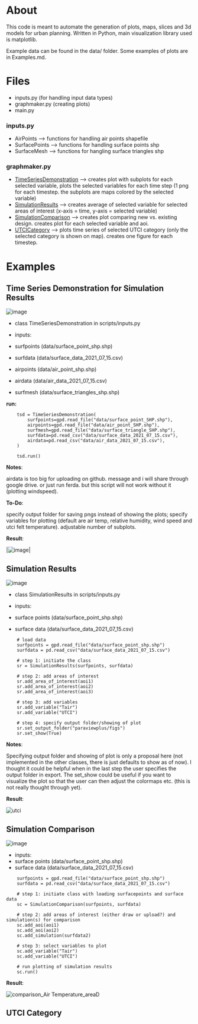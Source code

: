 # About

This code is meant to automate the generation of plots, maps, slices and 3d models for urban planning. Written in Python, main visualization library used is matplotlib.

Example data can be found in the data/ folder. Some examples of plots are in Examples.md.


# Files 
- inputs.py (for handling input data types)
- graphmaker.py (creating plots)
- main.py

### inputs.py
- AirPoints --> functions for handling air points shapefile
- SurfacePoints --> functions for handling surface points shp
- SurfaceMesh --> functions for hangling surface triangles shp

### graphmaker.py
- [TimeSeriesDemonstration](#time-series-demonstration-for-simulation-results) --> creates plot with subplots for each selected variable, plots the selected variables for each time step (1 png for each timestep. the subplots are maps colored by the selected variable)
- [SimulationResults](#simulation-results) --> creates average of selected variable for selected areas of interest (x-axis = time, y-axis = selected variable)
- [SimulationComparison](#simulation-comparison) --> creates plot comparing new vs. existing design. creates plot for each selected variable and aoi.
- [UTCICategory](#utci_category) --> plots time series of selected UTCI category (only the selected category is shown on map). creates one figure for each timestep.

# Examples

## Time Series Demonstration for Simulation Results
![image](https://github.com/user-attachments/assets/343e90dd-81de-4f74-a5b4-964a92e51fb7)

- class TimeSeriesDemonstration in scripts/inputs.py

- inputs:
-   surfpoints (data/surface_point_shp.shp)
-   surfdata (data/surface_data_2021_07_15.csv)
-   airpoints (data/air_point_shp.shp)
-   airdata (data/air_data_2021_07_15.csv)
-   surfmesh (data/surface_triangles_shp.shp)

**run:**
```
    tsd = TimeSeriesDemonstration(
        surfpoints=gpd.read_file("data/surface_point_SHP.shp"),
        airpoints=gpd.read_file("data/air_point_SHP.shp"),
        surfmesh=gpd.read_file("data/surface_triangle_SHP.shp"),
        surfdata=pd.read_csv("data/surface_data_2021_07_15.csv"),
        airdata=pd.read_csv("data/air_data_2021_07_15.csv"),
    )

    tsd.run()
```

**Notes**:

airdata is too big for uploading on github. message and i will share through google drive. or just run ferda. but this script will not work without it (plotting windspeed).

**To-Do**: 

specify output folder for saving pngs instead of showing the plots; specify variables for plotting (default are air temp, relative humidity, wind speed and utci felt temperature). adjustable number of subplots.

**Result**:

|![image](https://github.com/user-attachments/assets/d8721abc-3745-4d18-87d4-518ed269ce20)|

## Simulation Results
![image](https://github.com/user-attachments/assets/3db652cd-fea3-4bee-af8e-6e5c7b209865)

- class SimulationResults in scripts/inputs.py

- inputs:
-   surface points (data/surface_point_shp.shp)
-   surface data (data/surface_data_2021_07_15.csv)
  
```
    # load data
    surfpoints = gpd.read_file("data/surface_point_shp.shp")
    surfdata = pd.read_csv("data/surface_data_2021_07_15.csv")

    # step 1: initiate the class
    sr = SimulationResults(surfpoints, surfdata)

    # step 2: add areas of interest
    sr.add_area_of_interest(aoi1)
    sr.add_area_of_interest(aoi2)
    sr.add_area_of_interest(aoi3)

    # step 3: add variables
    sr.add_variable("Tair")
    sr.add_variable("UTCI")

    # step 4: specify output folder/showing of plot
    sr.set_output_folder("paraviewplus/figs")
    sr.set_show(True)
```
**Notes**:

Specifying output folder and showing of plot is only a proposal here (not implemented in the other classes, there is just defaults to show as of now). I thought it could be helpful when in the last step the user specifies the output folder in export. The set_show could be useful if you want to visualize the plot so that the user can then adjust the colormaps etc. (this is not really thought through yet).

**Result**:

![utci](https://github.com/user-attachments/assets/88939e8b-c11e-44ad-80fd-8a9a27dbf29d)


## Simulation Comparison

![image](https://github.com/user-attachments/assets/23dd3921-64b8-4e66-bb8e-a0933fd8d0e5)


- inputs:
-   surface points (data/surface_point_shp.shp)
-   surface data (data/surface_data_2021_07_15.csv)


```
    surfpoints = gpd.read_file("data/surface_point_shp.shp")
    surfdata = pd.read_csv("data/surface_data_2021_07_15.csv")

    # step 1: initiate class with loading surfacepoints and surface data
    sc = SimulationComparison(surfpoints, surfdata)

    # step 2: add areas of interest (either draw or upload?) and simulation(s) for comparison
    sc.add_aoi(aoi1)
    sc.add_aoi(aoi2)
    sc.add_simulation(surfdata2)

    # step 3: select variables to plot
    sc.add_variable("Tair")
    sc.add_variable("UTCI")

    # run plotting of simulation results
    sc.run()
```

**Result**:

![comparison_Air Temperature_areaD](https://github.com/user-attachments/assets/79c14f89-6c09-4a97-b443-e64906e7ff9c)


## UTCI Category


